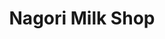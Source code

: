 ---
title: "Nagori Milk Shop"
url: /karachi/nagori-milk-shop-x37g-92x-sector-15-b-sector-15-b-buffer-zone/
shop: dairy
---